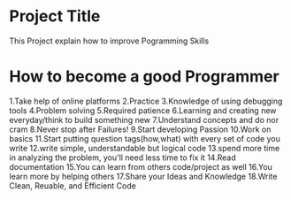 Project Title
================================
This Project explain how to improve Pogramming Skills


How to become a good Programmer
=======================================

1.Take help of online platforms
2.Practice
3.Knowledge of using debugging tools
4.Problem solving
5.Required patience
6.Learning and creating new everyday/think to build something new
7.Understand concepts and do nor cram
8.Never stop after Failures!
9.Start developing Passion 
10.Work on basics
11.Start putting question tags(how,what) with every set of code you write
12.write simple, understandable but logical code
13.spend more time in analyzing the problem, you'll need less time to fix it
14.Read documentation
15.You can learn from others code/project as well
16.You learn more by helping others
17.Share your Ideas and Knowledge
18.Write Clean, Reuable, and Efficient Code



